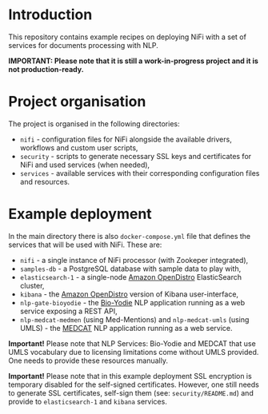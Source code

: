 # Introduction
This repository contains example recipes on deploying NiFi with a set of services for documents processing with NLP.

**IMPORTANT: Please note that it is still a work-in-progress project and it is not production-ready.**


# Project organisation
The project is organised in the following directories:
- `nifi` - configuration files for NiFi alongside the available drivers, workflows and custom user scripts,
- `security` - scripts to generate necessary SSL keys and certificates for NiFi and used services (when needed),
- `services` - available services with their corresponding configuration files and resources.

# Example deployment
In the main directory there is also `docker-compose.yml` file that defines the services that will be used with NiFi. These are:
- `nifi` - a single instance of NiFi processor (with Zookeper integrated),
- `samples-db` - a PostgreSQL database with sample data to play with,
- `elasticsearch-1` - a single-node [Amazon OpenDistro](https://opendistro.github.io/for-elasticsearch/) ElasticSearch cluster, 
- `kibana` - the [Amazon OpenDistro](https://opendistro.github.io/for-elasticsearch/) version of Kibana user-interface,
- `nlp-gate-bioyodie` - the [Bio-Yodie](https://github.com/GateNLP/Bio-YODIE) NLP application running as a web service exposing a REST API,
- `nlp-medcat-medmen` (using Med-Mentions) and `nlp-medcat-umls` (using UMLS) - the [MEDCAT](https://github.com/CogStack/CAT/) NLP application running as a web service.

**Important!**
Please note that NLP Services: Bio-Yodie and MEDCAT that use UMLS vocabulary due to licensing limitations come without UMLS provided. One needs to provide these resources manually.

**Important!**
Please note that in this example deployment SSL encryption is temporary disabled for the self-signed certificates. However, one still needs to generate SSL certificates, self-sign them (see: `security/README.md`) and provide to `elasticsearch-1` and `kibana` services.
